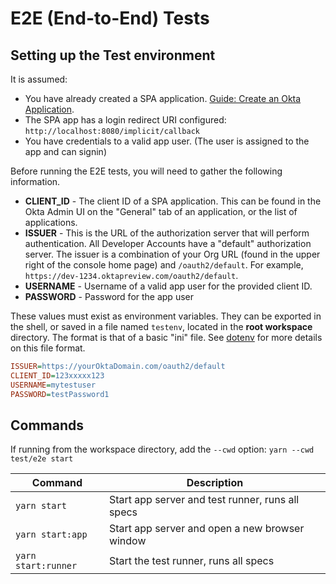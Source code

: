 # E2E (End-to-End) Tests

## Setting up the Test environment

It is assumed:

* You have already created a SPA application. [Guide: Create an Okta Application](https://developer.okta.com/docs/guides/sign-into-spa/angular/create-okta-application/).
* The SPA app has a login redirect URI configured: `http://localhost:8080/implicit/callback`
* You have credentials to a valid app user. (The user is assigned to the app and can signin)

Before running the E2E tests, you will need to gather the following information.

* **CLIENT_ID** - The client ID of a SPA application. This can be found in the Okta Admin UI on the "General" tab of an application, or the list of applications.
* **ISSUER** - This is the URL of the authorization server that will perform authentication.  All Developer Accounts have a "default" authorization server.  The issuer is a combination of your Org URL (found in the upper right of the console home page) and `/oauth2/default`. For example, `https://dev-1234.oktapreview.com/oauth2/default`.
* **USERNAME** - Username of a valid app user for the provided client ID.
* **PASSWORD** - Password for the app user

These values must exist as environment variables. They can be exported in the shell, or saved in a file named `testenv`, located in the **root workspace** directory. The format is that of a basic "ini" file. See [dotenv](https://www.npmjs.com/package/dotenv) for more details on this file format.

```ini
ISSUER=https://yourOktaDomain.com/oauth2/default
CLIENT_ID=123xxxxx123
USERNAME=mytestuser
PASSWORD=testPassword1
```

## Commands

If running from the workspace directory, add the `--cwd` option: `yarn --cwd test/e2e start`

| Command               | Description                    |
| --------------------- | ------------------------------ |
| `yarn start`          | Start app server and test runner, runs all specs |
| `yarn start:app`      | Start app server and open a new browser window   |
| `yarn start:runner`        | Start the test runner, runs all specs                             |
